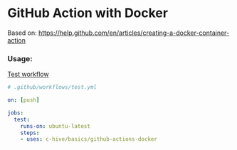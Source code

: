 # GitHub Action with Docker

Based on: https://help.github.com/en/articles/creating-a-docker-container-action

### Usage:

[Test workflow](../.github/workflows/github-actions-docker.yml)

```yml
# .github/workflows/test.yml

on: [push]

jobs:
  test:
    runs-on: ubuntu-latest
    steps:
    - uses: c-hive/basics/github-actions-docker
```
